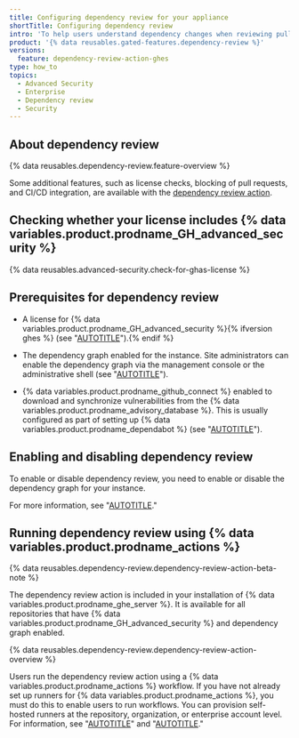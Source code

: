 ```yaml
---
title: Configuring dependency review for your appliance
shortTitle: Configuring dependency review
intro: 'To help users understand dependency changes when reviewing pull requests, you can enable, configure, and disable dependency review for {% data variables.location.product_location %}.'
product: '{% data reusables.gated-features.dependency-review %}'
versions:
  feature: dependency-review-action-ghes
type: how_to
topics:
  - Advanced Security
  - Enterprise
  - Dependency review
  - Security
---
```


## About dependency review

{% data reusables.dependency-review.feature-overview %}  

Some additional features, such as license checks, blocking of pull requests, and CI/CD integration, are available with the [dependency review action](https://github.com/actions/dependency-review-action).

## Checking whether your license includes {% data variables.product.prodname_GH_advanced_security %}

{% data reusables.advanced-security.check-for-ghas-license %}

## Prerequisites for dependency review

- A license for {% data variables.product.prodname_GH_advanced_security %}{% ifversion ghes %} (see "[AUTOTITLE](/billing/managing-billing-for-github-advanced-security/about-billing-for-github-advanced-security)").{% endif %}

- The dependency graph enabled for the instance. Site administrators can enable the dependency graph via the management console or the administrative shell (see "[AUTOTITLE](/admin/code-security/managing-supply-chain-security-for-your-enterprise/enabling-the-dependency-graph-for-your-enterprise)").
  
- {% data variables.product.prodname_github_connect %} enabled to download and synchronize vulnerabilities from the {% data variables.product.prodname_advisory_database %}. This is usually configured as part of setting up {% data variables.product.prodname_dependabot %} (see "[AUTOTITLE](/admin/configuration/configuring-github-connect/enabling-dependabot-for-your-enterprise)").

## Enabling and disabling dependency review

To enable or disable dependency review, you need to enable or disable the dependency graph for your instance.

For more information, see "[AUTOTITLE](/admin/code-security/managing-supply-chain-security-for-your-enterprise/enabling-the-dependency-graph-for-your-enterprise)."

## Running dependency review using {% data variables.product.prodname_actions %}

{% data reusables.dependency-review.dependency-review-action-beta-note %}

The dependency review action is included in your installation of {% data variables.product.prodname_ghe_server %}. It is available for all repositories that have {% data variables.product.prodname_GH_advanced_security %} and dependency graph enabled.

{% data reusables.dependency-review.dependency-review-action-overview %}  

Users run the dependency review action using a {% data variables.product.prodname_actions %} workflow. If you have not already set up runners for {% data variables.product.prodname_actions %}, you must do this to enable users to run workflows. You can provision self-hosted runners at the repository, organization, or enterprise account level. For information, see "[AUTOTITLE](/actions/hosting-your-own-runners/about-self-hosted-runners)" and "[AUTOTITLE](/actions/hosting-your-own-runners/adding-self-hosted-runners)."

